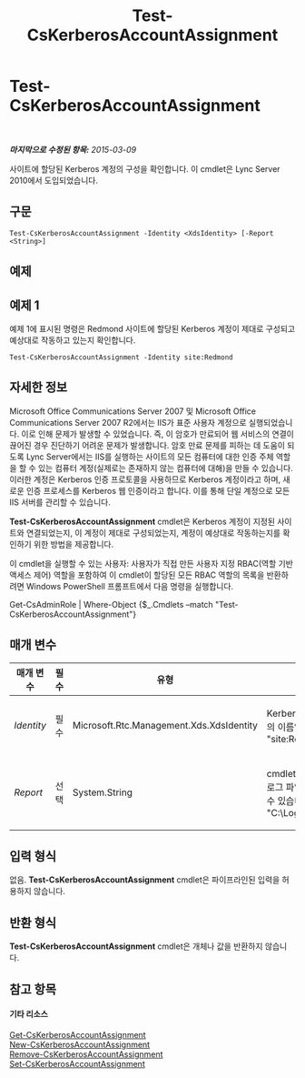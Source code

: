 ﻿---
title: Test-CsKerberosAccountAssignment
TOCTitle: Test-CsKerberosAccountAssignment
ms:assetid: 442bbb32-7ad1-40c4-bf17-42ecde0a7286
ms:mtpsurl: https://technet.microsoft.com/ko-kr/library/Gg425938(v=OCS.15)
ms:contentKeyID: 49303471
ms.date: 08/10/2015
mtps_version: v=OCS.15
ms.translationtype: HT
---

# Test-CsKerberosAccountAssignment

 

_**마지막으로 수정된 항목:** 2015-03-09_

사이트에 할당된 Kerberos 계정의 구성을 확인합니다. 이 cmdlet은 Lync Server 2010에서 도입되었습니다.

## 구문

    Test-CsKerberosAccountAssignment -Identity <XdsIdentity> [-Report <String>]

## 예제

## 예제 1

예제 1에 표시된 명령은 Redmond 사이트에 할당된 Kerberos 계정이 제대로 구성되고 예상대로 작동하고 있는지 확인합니다.

    Test-CsKerberosAccountAssignment -Identity site:Redmond

## 자세한 정보

Microsoft Office Communications Server 2007 및 Microsoft Office Communications Server 2007 R2에서는 IIS가 표준 사용자 계정으로 실행되었습니다. 이로 인해 문제가 발생할 수 있었습니다. 즉, 이 암호가 만료되어 웹 서비스의 연결이 끊어진 경우 진단하기 어려운 문제가 발생합니다. 암호 만료 문제를 피하는 데 도움이 되도록 Lync Server에서는 IIS를 실행하는 사이트의 모든 컴퓨터에 대한 인증 주체 역할을 할 수 있는 컴퓨터 계정(실제로는 존재하지 않는 컴퓨터에 대해)을 만들 수 있습니다. 이러한 계정은 Kerberos 인증 프로토콜을 사용하므로 Kerberos 계정이라고 하며, 새로운 인증 프로세스를 Kerberos 웹 인증이라고 합니다. 이를 통해 단일 계정으로 모든 IIS 서버를 관리할 수 있습니다.

**Test-CsKerberosAccountAssignment** cmdlet은 Kerberos 계정이 지정된 사이트와 연결되었는지, 이 계정이 제대로 구성되었는지, 계정이 예상대로 작동하는지를 확인하기 위한 방법을 제공합니다.

이 cmdlet을 실행할 수 있는 사용자: 사용자가 직접 만든 사용자 지정 RBAC(역할 기반 액세스 제어) 역할을 포함하여 이 cmdlet이 할당된 모든 RBAC 역할의 목록을 반환하려면 Windows PowerShell 프롬프트에서 다음 명령을 실행합니다.

Get-CsAdminRole | Where-Object {$\_.Cmdlets –match "Test-CsKerberosAccountAssignment"}

## 매개 변수


<table>
<colgroup>
<col style="width: 25%" />
<col style="width: 25%" />
<col style="width: 25%" />
<col style="width: 25%" />
</colgroup>
<thead>
<tr class="header">
<th>매개 변수</th>
<th>필수</th>
<th>유형</th>
<th>설명</th>
</tr>
</thead>
<tbody>
<tr class="odd">
<td><p><em>Identity</em></p></td>
<td><p>필수</p></td>
<td><p>Microsoft.Rtc.Management.Xds.XdsIdentity</p></td>
<td><p>Kerberos 계정이 할당된 사이트의 이름입니다(예: -Identity &quot;site:Redmond&quot;).</p></td>
</tr>
<tr class="even">
<td><p><em>Report</em></p></td>
<td><p>선택</p></td>
<td><p>System.String</p></td>
<td><p>cmdlet을 실행할 때 만들어지는 로그 파일의 파일 경로를 지정할 수 있습니다.(예: -Report &quot;C:\Logs\TestKerberos.html&quot;).</p></td>
</tr>
</tbody>
</table>


## 입력 형식

없음. **Test-CsKerberosAccountAssignment** cmdlet은 파이프라인된 입력을 허용하지 않습니다.

## 반환 형식

**Test-CsKerberosAccountAssignment** cmdlet은 개체나 값을 반환하지 않습니다.

## 참고 항목

#### 기타 리소스

[Get-CsKerberosAccountAssignment](get-cskerberosaccountassignment.md)  
[New-CsKerberosAccountAssignment](new-cskerberosaccountassignment.md)  
[Remove-CsKerberosAccountAssignment](remove-cskerberosaccountassignment.md)  
[Set-CsKerberosAccountAssignment](set-cskerberosaccountassignment.md)

